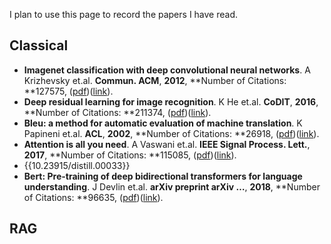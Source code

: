 I plan to use this page to record the papers I have read.

## Classical

 - **Imagenet classification with deep convolutional neural networks**. A Krizhevsky et.al. **Commun. ACM**, **2012**, **Number of Citations: **127575, ([pdf](.\Papers\Imagenet_classification_with_deep_convolutional_neural_networks.pdf))([link](https://proceedings.neurips.cc/paper/2012/hash/c399862d3b9d6b76c8436e924a68c45b-Abstract.html)).
 - **Deep residual learning for image recognition**. K He et.al. **CoDIT**, **2016**, **Number of Citations: **211374, ([pdf](.\Papers\Deep_residual_learning_for_image_recognition.pdf))([link](http://openaccess.thecvf.com/content_cvpr_2016/html/He_Deep_Residual_Learning_CVPR_2016_paper.html)).
 - **Bleu: a method for automatic evaluation of machine translation**. K Papineni et.al. **ACL**, **2002**, **Number of Citations: **26918, ([pdf](.\Papers\Bleu_a_method_for_automatic_evaluation_of_machine_translation.pdf))([link](https://aclanthology.org/P02-1040.pdf)).
 - **Attention is all you need**. A Vaswani et.al. **IEEE Signal Process. Lett.**, **2017**, **Number of Citations: **115085, ([pdf](.\Papers\Attention_is_all_you_need.pdf))([link](https://proceedings.neurips.cc/paper/7181-attention-is-all)).
 - {{10.23915/distill.00033}}
 - **Bert: Pre-training of deep bidirectional transformers for language understanding**. J Devlin et.al. **arXiv preprint arXiv …**, **2018**, **Number of Citations: **96635, ([pdf](.\Papers\Bert_Pre-training_of_deep_bidirectional_transformers_for_language_understanding.pdf))([link](https://arxiv.org/abs/1810.04805)).


## RAG